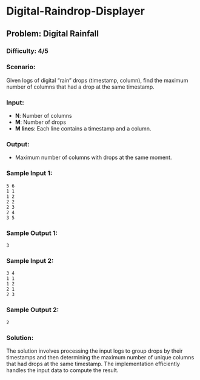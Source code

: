 # Digital-Raindrop-Displayer

## Problem: Digital Rainfall

### Difficulty: 4/5

### Scenario:
Given logs of digital “rain” drops (timestamp, column), find the maximum number of columns that had a drop at the same timestamp.

### Input:
- **N**: Number of columns
- **M**: Number of drops
- **M lines**: Each line contains a timestamp and a column.

### Output:
- Maximum number of columns with drops at the same moment.

### Sample Input 1:
```
5 6
1 1
1 2
2 2
2 3
2 4
3 5
```

### Sample Output 1:
```
3
```

### Sample Input 2:
```
3 4
1 1
1 2
2 1
2 3
```

### Sample Output 2:
```
2
```

### Solution:
The solution involves processing the input logs to group drops by their timestamps and then determining the maximum number of unique columns that had drops at the same timestamp. The implementation efficiently handles the input data to compute the result.
